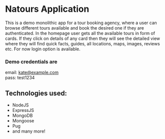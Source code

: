 # Natours Application

This is a demo monolithic app for a tour booking agency, where a user can browse different tours available and book the desired one if they are authenticated. In the homepage user gets all the available tours in form of cards. If they click on details of any card then they will see the detailed view where they will find quick facts, guides, all locations, maps, images, reviews etc. For now login option is available.
### Demo credentials are 
email: kate@example.com\
pass: test1234

## Technologies used:
- NodeJS
- ExpressJS
- MongoDB
- Mongoose
- Pug
- and many more!
